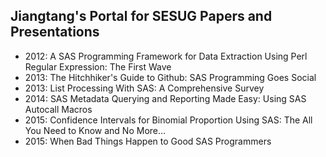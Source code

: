 Jiangtang's Portal for SESUG Papers and Presentations
-----------------------------------------------------

* 2012: A SAS Programming Framework for Data Extraction Using Perl Regular Expression: The First Wave 
* 2013: The Hitchhiker's Guide to Github: SAS Programming Goes Social
* 2013: List Processing With SAS: A Comprehensive Survey
* 2014: SAS Metadata Querying and Reporting Made Easy: Using SAS Autocall Macros
* 2015: Confidence Intervals for Binomial Proportion Using SAS: The All You Need to Know and No More…
* 2015: When Bad Things Happen to Good SAS Programmers